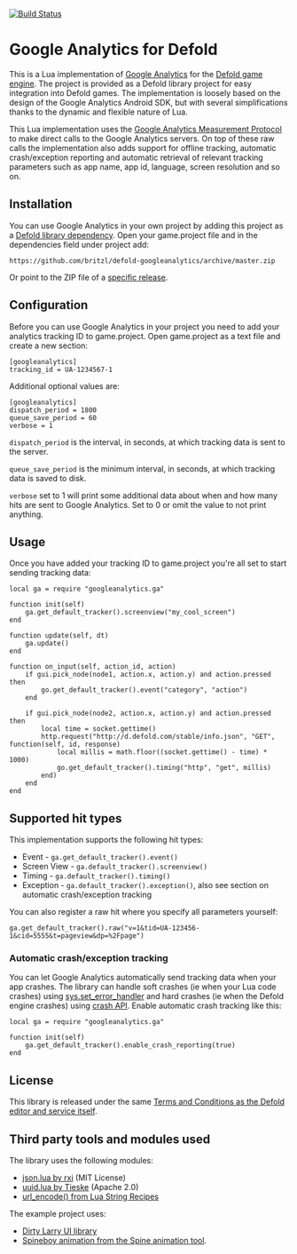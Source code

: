 [![Build Status](https://travis-ci.org/britzl/defold-googleanalytics.svg?branch=master)](https://travis-ci.org/britzl/defold-googleanalytics)

# Google Analytics for Defold
This is a Lua implementation of [Google Analytics](https://www.google.com/analytics) for the [Defold game engine](http://www.defold.com). The project is provided as a Defold library project for easy integration into Defold games. The implementation is loosely based on the design of the Google Analytics Android SDK, but with several simplifications thanks to the dynamic and flexible nature of Lua.

This Lua implementation uses the [Google Analytics Measurement Protocol](https://developers.google.com/analytics/devguides/collection/protocol/v1/) to make direct calls to the Google Analytics servers. On top of these raw calls the implementation also adds support for offline tracking, automatic crash/exception reporting and automatic retrieval of relevant tracking parameters such as app name, app id, language, screen resolution and so on.

## Installation
You can use Google Analytics in your own project by adding this project as a [Defold library dependency](http://www.defold.com/manuals/libraries/). Open your game.project file and in the dependencies field under project add:

	https://github.com/britzl/defold-googleanalytics/archive/master.zip

Or point to the ZIP file of a [specific release](https://github.com/britzl/defold-googleanalytics/releases).

## Configuration
Before you can use Google Analytics in your project you need to add your analytics tracking ID to game.project. Open game.project as a text file and create a new section:

	[googleanalytics]
	tracking_id = UA-1234567-1

Additional optional values are:

	[googleanalytics]
	dispatch_period = 1800
	queue_save_period = 60
	verbose = 1

`dispatch_period` is the interval, in seconds, at which tracking data is sent to the server.

`queue_save_period` is the minimum interval, in seconds, at which tracking data is saved to disk.

`verbose` set to 1 will print some additional data about when and how many hits are sent to Google Analytics. Set to 0 or omit the value to not print anything.

## Usage
Once you have added your tracking ID to game.project you're all set to start sending tracking data:

	local ga = require "googleanalytics.ga"

	function init(self)
		ga.get_default_tracker().screenview("my_cool_screen")
	end

	function update(self, dt)
		ga.update()
	end

	function on_input(self, action_id, action)
		if gui.pick_node(node1, action.x, action.y) and action.pressed then
			go.get_default_tracker().event("category", "action")
		end

		if gui.pick_node(node2, action.x, action.y) and action.pressed then
			local time = socket.gettime()
			http.request("http://d.defold.com/stable/info.json", "GET", function(self, id, response)
				local millis = math.floor((socket.gettime() - time) * 1000)
				go.get_default_tracker().timing("http", "get", millis)
			end)
		end
	end
	
## Supported hit types
This implementation supports the following hit types:

* Event - `ga.get_default_tracker().event()`
* Screen View - `ga.default_tracker().screenview()`
* Timing - `ga.default_tracker().timing()`
* Exception - `ga.default_tracker().exception()`, also see section on automatic crash/exception tracking

You can also register a raw hit where you specify all parameters yourself:

	ga.get_default_tracker().raw("v=1&tid=UA-123456-1&cid=5555&t=pageview&dp=%2Fpage")

### Automatic crash/exception tracking
You can let Google Analytics automatically send tracking data when your app crashes. The library can handle soft crashes (ie when your Lua code crashes) using [sys.set_error_handler](http://www.defold.com/ref/sys/#sys.set_error_handler:error_handler) and hard crashes (ie when the Defold engine crashes) using [crash API](http://www.defold.com/ref/crash/). Enable automatic crash tracking like this:

	local ga = require "googleanalytics.ga"
	
	function init(self)
		ga.get_default_tracker().enable_crash_reporting(true)
	end

## License
This library is released under the same [Terms and Conditions as the Defold editor and service itself](http://www.defold.com/about-terms/).

## Third party tools and modules used
The library uses the following modules:

* [json.lua by rxi](https://github.com/rxi/json.lua) (MIT License)
* [uuid.lua by Tieske](https://github.com/Tieske/uuid) (Apache 2.0)
* [url_encode() from Lua String Recipes](http://lua-users.org/wiki/StringRecipes)

The example project uses:

* [Dirty Larry UI library](https://github.com/andsve/dirtylarry)
* [Spineboy animation from the Spine animation tool](https://github.com/EsotericSoftware/spine-superspineboy).
